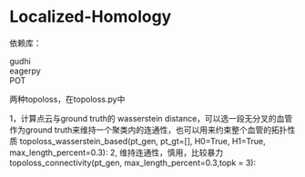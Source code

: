 # Localized-Homology
依赖库：

gudhi  
eagerpy  
POT 

两种topoloss，在topoloss.py中

1，计算点云与ground truth的 wasserstein distance，可以选一段无分叉的血管作为ground truth来维持一个聚类内的连通性，也可以用来约束整个血管的拓扑性质
topoloss_wasserstein_based(pt_gen, pt_gt=[], H0=True, H1=True, max_length_percent=0.3): 
2, 维持连通性，慎用，比较暴力
topoloss_connectivity(pt_gen, max_length_percent=0.3,topk = 3):


